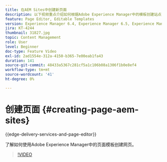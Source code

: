 ```yaml
---
title: 在AEM Sites中创建新页面
description: 以下视频重点介绍如何根据Adobe Experience Manager中的模板创建站点页面。
feature: Page Editor, Editable Templates
version: Experience Manager 6.4, Experience Manager 6.5, Experience Manager as a Cloud Service
jira: KT-4244
thumbnail: 31827.jpg
topic: Content Management
role: User
level: Beginner
doc-type: Feature Video
exl-id: 2ad1554e-312a-4150-b365-7e00eab1fa43
duration: 141
source-git-commit: 48433a5367c281cf5a1c106b08a1306f1b0e8ef4
workflow-type: tm+mt
source-wordcount: '41'
ht-degree: 0%

---
```


# 创建页面 {#creating-page-aem-sites}

{{edge-delivery-services-and-page-editor}}

了解如何使用Adobe Experience Manager中的页面模板创建网页。

>[!VIDEO](https://video.tv.adobe.com/v/31827?quality=12&learn=on)

